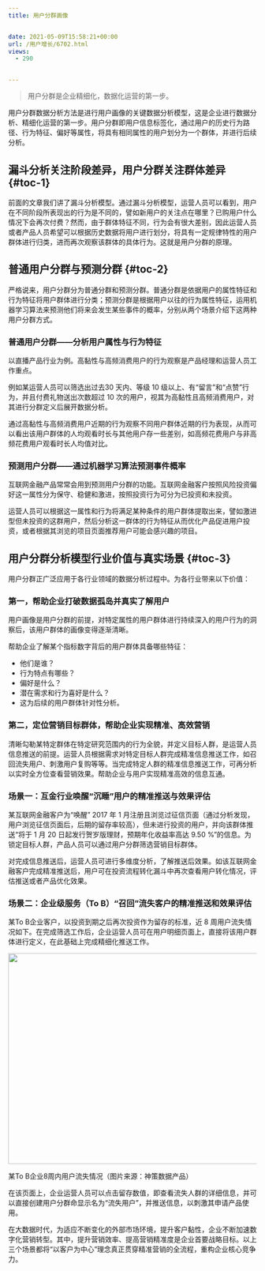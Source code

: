 ```yaml
---
title: 用户分群画像


date: 2021-05-09T15:58:21+00:00
url: /用户增长/6702.html
views:
  - 290


---
```

> 用户分群是企业精细化，数据化运营的第一步。

用户分群数据分析方法是进行用户画像的关键数据分析模型，这是企业进行数据分析、精细化运营的第一步。用户分群即用户信息标签化，通过用户的历史行为路径、行为特征、偏好等属性，将具有相同属性的用户划分为一个群体，并进行后续分析。

## 漏斗分析关注阶段差异，用户分群关注群体差异 {#toc-1}

前面的文章我们讲了漏斗分析模型。通过漏斗分析模型，运营人员可以看到，用户在不同阶段所表现出的行为是不同的，譬如新用户的关注点在哪里？已购用户什么情况下会再次付费？然而，由于群体特征不同，行为会有很大差别，因此运营人员或者产品人员希望可以根据历史数据将用户进行划分，将具有一定规律特性的用户群体进行归类，进而再次观察该群体的具体行为。这就是用户分群的原理。

## 普通用户分群与预测分群 {#toc-2}

严格说来，用户分群分为普通分群和预测分群。普通分群是依据用户的属性特征和行为特征将用户群体进行分类；预测分群是根据用户以往的行为属性特征，运用机器学习算法来预测他们将来会发生某些事件的概率，分别从两个场景介绍下这两种用户分群方式。

### **普通用户分群——分析用户属性与行为特征**

以直播产品行业为例。高黏性与高频消费用户的行为观察是产品经理和运营人员工作重点。

例如某运营人员可以筛选出过去30 天内、等级 10 级以上、有“留言”和“点赞”行为，并且付费礼物送出次数超过 10 次的用户，视其为高黏性且高频消费用户，对其进行分群定义后展开数据分析。

通过高黏性与高频消费用户近期的行为观察不同用户群体近期的行为表现，从而可以看出该用户群体的人均观看时长与其他用户存一些差别，如高频花费用户与非高频花费用户观看时长人均值对比。

### **预测用户分群——通过机器学习算法预测事件概率**

互联网金融产品常常会用到预测用户分群的功能。互联网金融客户按照风险投资偏好这一属性分为保守、稳健和激进，按照投资行为可分为已投资和未投资。

运营人员可以根据这一属性和行为将满足某种条件的用户群体提取出来，譬如激进型但未投资的这群用户，然后分析这一群体的行为特征从而优化产品促进用户投资，或者根据其浏览的项目页面推荐用户可能会感兴趣的项目。

## **用户分群分析模型行业价值与真实场景** {#toc-3}

用户分群正广泛应用于各行业领域的数据分析过程中。为各行业带来以下价值：

### **第一，帮助企业打破数据孤岛并真实了解用户**

用户画像是用户分群的前提，对特定属性的用户群体进行持续深入的用户行为的洞察后，该用户群体的画像变得逐渐清晰。

帮助企业了解某个指标数字背后的用户群体具备哪些特征：

  * 他们是谁？
  * 行为特点有哪些？
  * 偏好是什么？
  * 潜在需求和行为喜好是什么？
  * 这为后续的用户群体针对性分析。

### **第二，定位营销目标群体，帮助企业实现精准、高效营销**

清晰勾勒某特定群体在特定研究范围内的行为全貌，并定义目标人群，是运营人员信息推送的前提。运营人员根据需求对特定目标人群完成精准信息推送工作，如召回流失用户、刺激用户复购等等。当完成特定人群的精准信息推送工作，可再分析以实时全方位查看营销效果。帮助企业与用户实现精准高效的信息互通。

### **场景一：互金行业唤醒“沉睡”用户的精准推送与效果评估**

某互联网金融客户为“唤醒” 2017 年 1 月注册且浏览过征信页面（通过分析发现，用户浏览征信页面后，后期的留存率较高），但未进行投资的用户，并向该群体推送“将于 1 月 20 日起发行贺岁版理财，预期年化收益率高达 9.50 %”的信息。为锁定目标人群，产品人员可以通过用户分群筛选营销目标群体。

对完成信息推送后，运营人员可进行多维度分析，了解推送后效果。如该互联网金融客户完成精准推送后，用户可在投资流程转化漏斗中再次查看用户转化情况，评估推送或者产品优化效果。

### **场景二：企业级服务（To B）“召回”流失客户的精准推送和效果评估**

某To B企业客户，以投资到期之后再次投资作为留存的标准，近 8 周用户流失情况如下。在完成筛选工作后，企业运营人员可在用户明细页面上，直接将该用户群体进行定义，在此基础上完成精细化推送工作。

<img loading="lazy" class="aligncenter" src="https://haomou.oss-cn-beijing.aliyuncs.com/upload/2021/05/cNFQNTsJ0k33eylnsrdR.png?x-oss-process=image/quality,q_10/resize,m_lfit,w_200" data-src="https://haomou.oss-cn-beijing.aliyuncs.com/upload/2021/05/cNFQNTsJ0k33eylnsrdR.png?x-oss-process=image/format,webp" alt="" width="717" height="427" data-action="zoom" /> 

某To B企业8周内用户流失情况（图片来源：神策数据产品）

在该页面上，企业运营人员可以点击留存数值，即查看流失人群的详细信息，并可以直接创建用户分群命显示名为“流失用户”，并推送信息，以刺激其申请产品使用。

在大数据时代，为适应不断变化的外部市场环境，提升客户黏性，企业不断加速数字化营销转型。其中，提升营销效率、提高营销精准度是企业首要战略目标。以上三个场景都将“以客户为中心”理念真正贯穿精准营销的全流程，重构企业核心竞争力。